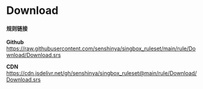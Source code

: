# Download

#### 规则链接

**Github**
https://raw.githubusercontent.com/senshinya/singbox_ruleset/main/rule/Download/Download.srs

**CDN**
https://cdn.jsdelivr.net/gh/senshinya/singbox_ruleset@main/rule/Download/Download.srs